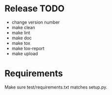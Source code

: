 # Release TODO
- change version number
- make clean
- make lint
- make doc
- make tox
- make tox-report
- make upload

# Requirements
Make sure test/requirements.txt matches setup.py.
